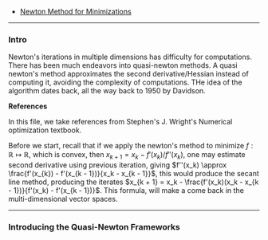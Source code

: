 - [Newton Method for Minimizations](Classics%20Algorithms/Newton%20Method%20for%20Minimizations.md)


---
### **Intro**

Newton's iterations in multiple dimensions has difficulty for computations. There has been much endeavors into quasi-newton methods. A quasi newton's method approximates the second derivative/Hessian instead of computing it, avoiding the complexity of computations. THe idea of the algorithm dates back, all the way back to 1950 by Davidson. 


**References**

In this file, we take references from Stephen's J. Wright's Numerical optimization textbook. 

Before we start, recall that if we apply the newton's method to minimize $f:\mathbb R \mapsto \mathbb R$, which is convex, then $x_{k + 1} = x_k - f'(x_k)/f''(x_k)$, one may estimate second derivative using previous iteration, giving $f''(x_k) \approx \frac{f'(x_{k}) - f'(x_{k - 1})}{x_k - x_{k - 1}}$, this would produce the secant line method, producing the iterates $x_{k + 1} = x_k - \frac{f'(x_k)(x_k - x_{k - 1})}{f'(x_k) - f'(x_{k - 1})}$. This formula, will make a come back in the multi-dimensional vector spaces. 


---
### **Introducing the Quasi-Newton Frameworks**



